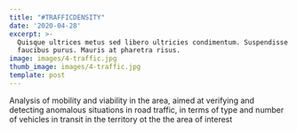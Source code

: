 ```yaml
---
title: "#TRAFFICDENSITY"
date: '2020-04-28'
excerpt: >-
  Quisque ultrices metus sed libero ultricies condimentum. Suspendisse ut
  faucibus purus. Mauris at pharetra risus.
image: images/4-traffic.jpg
thumb_image: images/4-traffic.jpg
template: post
---
```


Analysis of mobility and viability in the area, aimed at verifying and detecting anomalous situations in road traffic, in terms of type and number of vehicles in transit in the territory  ot the the area of interest

